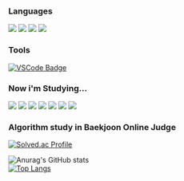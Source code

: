 

### Languages


<img src="https://img.shields.io/badge/C-A8B9CC?style=flat-square&logo=C&logoColor=white"/> <img src="https://img.shields.io/badge/C++-00599C?style=flat-square&logo=C%2B%2B&logoColor=white"/> <img src="https://img.shields.io/badge/CSharp-239120?style=flat-square&logo=CSharp&logoColor=white"/> <img src="https://img.shields.io/badge/Python-3776AB?style=flat-square&logo=Python&logoColor=white"/>

### Tools
[![VSCode Badge](https://img.shields.io/badge/-VSCode-007ACC?style=flat-square&logo=visualstudiocode&logoColor=white&link=https://code.visualstudio.com/)](https://code.visualstudio.com/)

### Now i'm Studying...
<img src="https://img.shields.io/badge/Node.js-3776AB?style=flat-square&logo=Node.js&logoColor=White"/> <img src="https://img.shields.io/badge/Javascript-3776AB?style=flat-square&logo=Javascript&logoColor=white"/> <img src="https://img.shields.io/badge/React-3776AB?style=flat-square&logo=React&logoColor=white"/> <img src="https://img.shields.io/badge/git-3776AB?style=flat-square&logo=git&logoColor=white"/> <img src="https://img.shields.io/badge/OS-3776AB?style=flat-square&logo=OS&logoColor=white"/> <img src="https://img.shields.io/badge/Flutter-3776AB?style=flat-square&logo=Flutter&logoColor=#02569B"/> <img src="https://img.shields.io/badge/Dart-3776AB?style=flat-square&logo=Dart&logoColor=white"/>



### Algorithm study in Baekjoon Online Judge

[![Solved.ac Profile](http://mazassumnida.wtf/api/v2/generate_badge?boj=20213075)](https://solved.ac/20213075)

![Anurag's GitHub stats](https://github-readme-stats.vercel.app/api?username=vvalvvizal&show_icons=true)  
[![Top Langs](https://github-readme-stats.vercel.app/api/top-langs/?username=vvalvvizal&layout=compact)](https://github.com/vvalvvizal/github-readme-stats)
